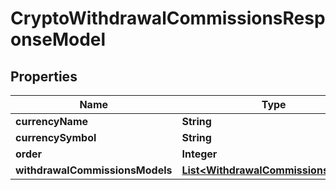 # CryptoWithdrawalCommissionsResponseModel

## Properties
Name | Type | Description | Notes
------------ | ------------- | ------------- | -------------
**currencyName** | **String** |  |  [optional]
**currencySymbol** | **String** |  |  [optional]
**order** | **Integer** |  |  [optional]
**withdrawalCommissionsModels** | [**List&lt;WithdrawalCommissionsModel&gt;**](WithdrawalCommissionsModel.md) |  |  [optional]
